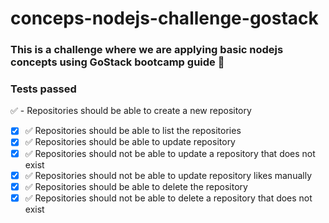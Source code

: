 # conceps-nodejs-challenge-gostack

### This is a challenge where we are applying basic nodejs concepts using GoStack bootcamp guide 🚀


### Tests passed

✅ - Repositories should be able to create a new repository
- [x] ✅ Repositories should be able to list the repositories
- [x] ✅ Repositories should be able to update repository
- [x] ✅ Repositories should not be able to update a repository that does not exist
- [x] ✅ Repositories should not be able to update repository likes manually
- [x] ✅ Repositories should be able to delete the repository
- [x] ✅ Repositories should not be able to delete a repository that does not exist
